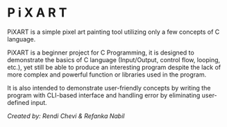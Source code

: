 # P i X A R T

PiXART is a simple pixel art painting tool utilizing only a few concepts of C language.

PiXART is a beginner project for C Programming, it is designed to demonstrate the basics of C language (Input/Output, control flow, looping, etc.),
yet still be able to produce an interesting program despite the lack of more complex and powerful function or libraries used in the program.

It is also intended to demonstrate user-friendly concepts by writing the program with CLI-based interface and handling error by eliminating
user-defined input.


*Created by: Rendi Chevi & Refanka Nabil*

